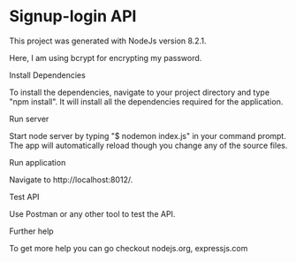 # Signup-login API

This project was generated with NodeJs version 8.2.1.

Here, I am using bcrypt for encrypting my password.

Install Dependencies

To install the dependencies, navigate to your project directory and type "npm install". It will install all the dependencies required for the application.

Run server

Start node server by typing "$ nodemon index.js" in your command prompt. The app will automatically reload though you change any of the source files. 

Run application

Navigate to http://localhost:8012/. 

Test API

Use Postman or any other tool to test the API.

Further help

To get more help you can go checkout nodejs.org, expressjs.com
